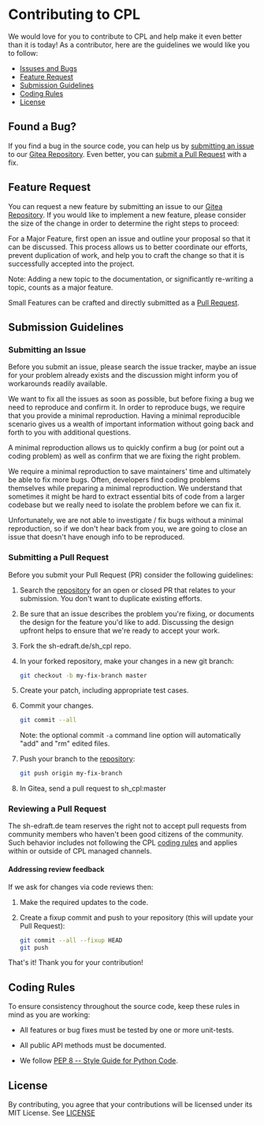 # Contributing to CPL

We would love for you to contribute to CPL and help make it even better than it is today! As a contributor, here are the guidelines we would like you to follow:

- [Issuses and Bugs](#found-a-bug)
- [Feature Request](#feature-request)
- [Submission Guidelines](#submission-guidelines)
- [Coding Rules](#coding-rules)
- [License](#license)

## Found a Bug?

If you find a bug in the source code, you can help us by [submitting an issue](#submitting-an-issue) to our [Gitea Repository][gitea-repo]. Even better, you can [submit a Pull Request](#submitting-a-pull-request) with a fix.

## Feature Request

You can request a new feature by submitting an issue to our [Gitea Repository][gitea-repo]. If you would like to implement a new feature, please consider the size of the change in order to determine the right steps to proceed:

For a Major Feature, first open an issue and outline your proposal so that it can be discussed. This process allows us to better coordinate our efforts, prevent duplication of work, and help you to craft the change so that it is successfully accepted into the project.

Note: Adding a new topic to the documentation, or significantly re-writing a topic, counts as a major feature.

Small Features can be crafted and directly submitted as a [Pull Request](#submit-pr).

## Submission Guidelines

### Submitting an Issue

Before you submit an issue, please search the issue tracker, maybe an issue for your problem already exists and the discussion might inform you of workarounds readily available.

We want to fix all the issues as soon as possible, but before fixing a bug we need to reproduce and confirm it. In order to reproduce bugs, we require that you provide a minimal reproduction. Having a minimal reproducible scenario gives us a wealth of important information without going back and forth to you with additional questions.

A minimal reproduction allows us to quickly confirm a bug (or point out a coding problem) as well as confirm that we are fixing the right problem.

We require a minimal reproduction to save maintainers' time and ultimately be able to fix more bugs. Often, developers find coding problems themselves while preparing a minimal reproduction. We understand that sometimes it might be hard to extract essential bits of code from a larger codebase but we really need to isolate the problem before we can fix it.

Unfortunately, we are not able to investigate / fix bugs without a minimal reproduction, so if we don't hear back from you, we are going to close an issue that doesn't have enough info to be reproduced.

### Submitting a Pull Request

Before you submit your Pull Request (PR) consider the following guidelines:

1. Search the [repository][gitea-repo] for an open or closed PR that relates to your submission. You don't want to duplicate existing efforts.

2. Be sure that an issue describes the problem you're fixing, or documents the design for the feature you'd like to add. Discussing the design upfront helps to ensure that we're ready to accept your work.

3. Fork the sh-edraft.de/sh_cpl repo.

4. In your forked repository, make your changes in a new git branch:

    ```sh
    git checkout -b my-fix-branch master
    ```

5. Create your patch, including appropriate test cases.

<!-- 6. Follow our [Coding Rules](coding-rules). -->

6. Commit your changes.

    ```sh
    git commit --all
    ```

    Note: the optional commit ```-a``` command line option will automatically "add" and "rm" edited files.

7. Push your branch to the [repository][gitea-repo]:

    ```sh
    git push origin my-fix-branch
    ```

8. In Gitea, send a pull request to sh_cpl:master

### Reviewing a Pull Request

The sh-edraft.de team reserves the right not to accept pull requests from community members who haven't been good citizens of the community. Such behavior includes not following the CPL [coding rules](#coding-rules) and applies within or outside of CPL managed channels.

#### Addressing review feedback

If we ask for changes via code reviews then:

1. Make the required updates to the code.

2. Create a fixup commit and push to your repository (this will update your Pull Request):

    ```sh
    git commit --all --fixup HEAD
    git push
    ```

That's it! Thank you for your contribution!

## Coding Rules

To ensure consistency throughout the source code, keep these rules in mind as you are working:

- All features or bug fixes must be tested by one or more unit-tests.

- All public API methods must be documented.

- We follow [PEP 8 -- Style Guide for Python Code](https://www.python.org/dev/peps/pep-0008/).

## License

By contributing, you agree that your contributions will be licensed under its MIT License.
See [LICENSE](https://git.sh-edraft.de/sh-edraft.de/sh_cpl/src/branch/master/LICENSE)

<!-- LINKS -->
[gitea-repo]: https://git.sh-edraft.de/sh-edraft.de/sh_cpl/
[coding-rules]: /
